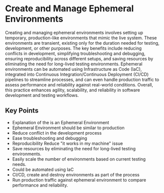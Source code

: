 # Create and Manage Ephemeral Environments

Creating and managing ephemeral environments involves setting up temporary, production-like environments that mimic the live system.
These environments are transient, existing only for the duration needed for testing, development, or other purposes.
The key benefits include reducing conflicts in development, simplifying troubleshooting and debugging, ensuring reproducibility across different setups, and saving resources by eliminating the need for long-lived testing environments.
Ephemeral environments can be automated using Infrastructure as Code (IaC), integrated into Continuous Integration/Continuous Deployment (CI/CD) pipelines to streamline processes, and can even handle production traffic to assess performance and reliability against real-world conditions.
Overall, this practice enhances agility, scalability, and reliability in software development and testing workflows.

## Key Points

* Explanation of the is an Ephemeral Environment
* Ephemeral Environment should be similar to production
* Reduce conflict in the development process
* Ease troubleshooting and debugging
* Reproducibility Reduce "it works in my machine" issue
* Save resources by eliminating the need for long-lived testing environments.
* Easily scale the number of environments based on current testing needs.
* Could be automated using IaC
* CI/CD, create and destroy environments as part of the process
* Run production traffic against ephemeral environment to compare performance and reliability.